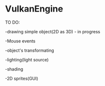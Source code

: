 # VulkanEngine


TO DO:

-drawing simple object(2D as 3D) - in progress

-Mouse events

-object's transformating

-lighting(light source) 

-shading

-2D sprites(GUI) 


